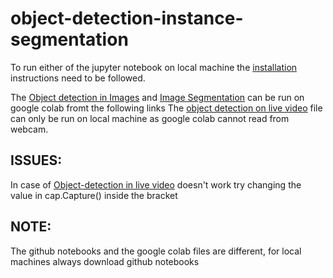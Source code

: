 # object-detection-instance-segmentation

To run either of the jupyter notebook on local machine the [installation](https://github.com/tensorflow/models/blob/master/research/object_detection/g3doc/installation.md) instructions need to be followed.

The [Object detection in Images](https://colab.research.google.com/drive/1tULD2dXLhrC3UNs3ZAX181y6Y4MRCMnu?usp=sharing) and [Image Segmentation](https://colab.research.google.com/drive/1m90YN6goUe1-sUvIVAwmo8eH8eaR5uhl?usp=sharing) can be run on google colab fromt the following links
The [object detection on live video](https://github.com/datasciencemachine/object-detection-instance-segmentation/blob/trials/object_detection/Object-detection%20in%20live%20video.ipynb) file can only be run on local machine as google colab cannot read from webcam.

## ISSUES:
In case of [Object-detection in live video](https://github.com/datasciencemachine/object-detection-instance-segmentation/blob/trials/object_detection/Object-detection%20in%20live%20video.ipynb) doesn't work try changing the value in cap.Capture() inside the bracket

## NOTE:
The github notebooks and the google colab files are different, for local machines always download github notebooks
